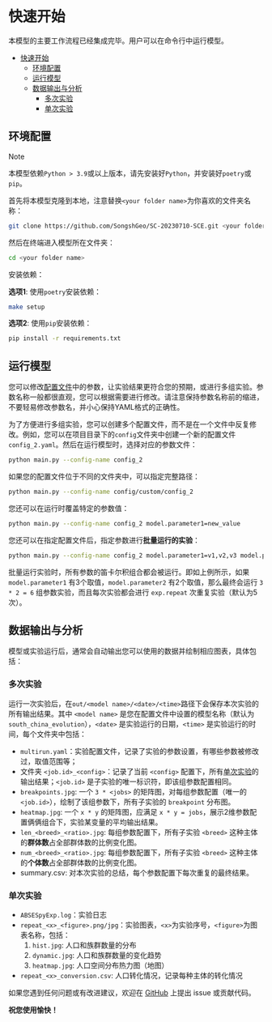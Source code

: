 # 快速开始

本模型的主要工作流程已经集成完毕。用户可以在命令行中运行模型。

- [快速开始](#快速开始)
  - [环境配置](#环境配置)
  - [运行模型](#运行模型)
  - [数据输出与分析](#数据输出与分析)
    - [多次实验](#多次实验)
    - [单次实验](#单次实验)

## 环境配置

> [!note]
> 本模型依赖`Python > 3.9`或以上版本，请先安装好`Python`，并安装好`poetry`或`pip`。

首先将本模型克隆到本地，注意替换`<your folder name>`为你喜欢的文件夹名称：

```bash
git clone https://github.com/SongshGeo/SC-20230710-SCE.git <your folder name>
```

然后在终端进入模型所在文件夹：

```bash
cd <your folder name>
```

安装依赖：

**选项1**: 使用`poetry`安装依赖：

```bash
make setup
```

**选项2**: 使用`pip`安装依赖：

```bash
pip install -r requirements.txt
```

## 运行模型

您可以修改[配置文件]中的参数，让实验结果更符合您的预期，或进行多组实验。参数名称一般都很直观，您可以根据需要进行修改。请注意保持参数名称前的缩进，不要轻易修改参数名，并小心保持YAML格式的正确性。

为了方便进行多组实验，您可以创建多个配置文件，而不是在一个文件中反复修改。例如，您可以在项目目录下的`config`文件夹中创建一个新的配置文件`config_2.yaml`。然后在运行模型时，选择对应的参数文件：

```bash
python main.py --config-name config_2
```

如果您的配置文件位于不同的文件夹中，可以指定完整路径：

```bash
python main.py --config-name config/custom/config_2
```

您还可以在运行时覆盖特定的参数值：

```bash
python main.py --config-name config_2 model.parameter1=new_value
```

您还可以在指定配置文件后，指定参数进行**批量运行的实验**：

```bash
python main.py --config-name config_2 model.parameter1=v1,v2,v3 model.parameter2=a1,a2
```

批量运行实验时，所有参数的笛卡尔积组合都会被运行。即如上例所示，如果 `model.parameter1` 有3个取值，`model.parameter2` 有2个取值，那么最终会运行 `3 * 2 = 6` 组参数实验，而且每次实验都会进行 `exp.repeat` 次重复实验（默认为5次）。

## 数据输出与分析

模型或实验运行后，通常会自动输出您可以使用的数据并绘制相应图表，具体包括：

### 多次实验

运行一次实验后，在`out/<model name>/<date>/<time>`路径下会保存本次实验的所有输出结果。其中 `<model name>` 是您在配置文件中设置的模型名称（默认为 `south_china_evolution`），`<date>` 是实验运行的日期，`<time>` 是实验运行的时间，每个文件夹中包括：

- `multirun.yaml`：实验配置文件，记录了实验的参数设置，有哪些参数被修改过，取值范围等；
- 文件夹 `<job.id>_<config>`：记录了当前 `<config>` 配置下，所有[单次实验](#单次实验)的输出结果；`<job.id>` 是子实验的唯一标识符，即该组参数配置相同。
- `breakpoints.jpg`: 一个 `3 * <jobs>` 的矩阵图，对每组参数配置（唯一的 `<job.id>`），绘制了该组参数下，所有子实验的 `breakpoint` 分布图。
- `heatmap.jpg`: 一个 `x * y` 的矩阵图，应满足 `x * y = jobs`，展示2维参数配置俩俩组合下，实验某变量的平均输出结果。
- `len_<breed>_<ratio>.jpg`: 每组参数配置下，所有子实验 `<breed>` 这种主体的**群体数**占全部群体数的比例变化图。
- `num_<breed>_<ratio>.jpg`: 每组参数配置下，所有子实验 `<breed>` 这种主体的**个体数**占全部群体数的比例变化图。
- summary.csv: 对本次实验的总结，每个参数配置下每次重复的最终结果。

### 单次实验

- `ABSESpyExp.log`：实验日志
- `repeat_<x>_<figure>.png/jpg`：实验图表，`<x>`为实验序号，`<figure>`为图表名称，包括：
    1. `hist.jpg`: 人口和族群数量的分布
    2. `dynamic.jpg`: 人口和族群数量的变化趋势
    3. `heatmap.jpg`: 人口空间分布热力图（地图）
- `repeat_<x>_conversion.csv`: 人口转化情况，记录每种主体的转化情况

如果您遇到任何问题或有改进建议，欢迎在 [GitHub] 上提出 issue 或贡献代码。

**祝您使用愉快！**

<!-- Links -->
[配置文件]: ./config.md
[GitHub]: https://github.com/SongshGeo/SC-20230710-SCE
